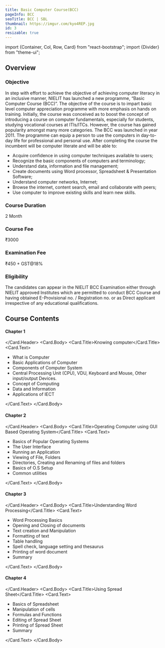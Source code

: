 ```yaml
---
title: Basic Computer Course(BCC)
pageInfo: BCC
seoTitle: BCC | SBL
thumbnail: https://imgur.com/kyo4REP.jpg
id: 3
resizable: true
---
```


import {Container, Col, Row, Card} from "react-bootstrap";
import {Divider} from "theme-ui";

<section id="Overview">

## Overview
</section>

### Objective

<Divider /> 

In step with effort to achieve the objective of achieving computer literacy in an inclusive manner, NIELIT has launched a new programme, “Basic Computer Course (BCC)”. The objective of the course is to impart basic level computer appreciation programme with more emphasis on hands on training. Initially, the course was conceived as to boost the concept of introducing a course on computer fundamentals, especially for students, studying vocational courses at ITIs/ITCs. However, the course has gained popularity amongst many more categories. The BCC was launched in year 2011. The programme can equip a person to use the computers in day-to-day life for professional and personal use. After completing the course the incumbent will be computer literate and will be able to:

- Acquire confidence in using computer techniques available to users;
- Recognize the basic components of computers and terminology;
- Understand data, information and file management;
- Create documents using Word processor, Spreadsheet & Presentation Software;
- Understand computer networks, Internet;
- Browse the internet, content search, email and collaborate with peers;
- Use computer to improve existing skills and learn new skills.

### Course Duration

<Divider /> 
2 Month

### Course Fee

<Divider /> 
₹3000

### Examination Fee

<Divider /> 
₹450 + GST@18%

### Eligibility

<Divider /> 
The candidates can appear in the NIELIT BCC Examination either through NIELIT approved Institutes which are permitted to conduct BCC Course and having obtained E-Provisional no. / Registration no. or as Direct applicant irrespective of any educational qualifications.

<Container>
<Row className="justify-content-center">
<Col sm={12}>

<section id="Course Contents">

## Course Contents
</section>
</Col>

<Col lg={4} md={6} sm={8} xs={12}>
 <Card border="secondary" style={{ width: '18rem' }}>
  <Card.Header>

#### Chapter 1

</Card.Header>
<Card.Body>
<Card.Title>Knowing computer</Card.Title>
<Card.Text>

- What is Computer
- Basic Applications of Computer
- Components of Computer System
- Central Processing Unit (CPU), VDU, Keyboard and Mouse, Other input/output Devices.
- Concept of Computing
- Data and Information
- Applications of IECT


 </Card.Text>
    </Card.Body>
  </Card>
  <br />
</Col>
<Col lg={4} md={6} sm={8} xs={12}>
 <Card border="secondary" style={{ width: '18rem' }}>
  <Card.Header>

#### Chapter 2

</Card.Header>
<Card.Body>
<Card.Title>Operating Computer using GUI Based Operating System</Card.Title>
<Card.Text>

- Basics of Popular Operating Systems
- The User Interface
- Running an Application
- Viewing of File, Folders 
- Directories, Creating and Renaming of files and folders
- Basics of O.S Setup
- Common utilities


 </Card.Text>
    </Card.Body>
  </Card>
  <br />
</Col>

<Col lg={4} md={6} sm={8} xs={12}>
 <Card border="secondary" style={{ width: '18rem' }}>
  <Card.Header>

#### Chapter 3

</Card.Header>
<Card.Body>
<Card.Title>Understanding Word Processing</Card.Title>
<Card.Text>

- Word Processing Basics
- Opening and Closing of documents
- Text creation and Manipulation
- Formatting of text
- Table handling
- Spell check, language setting and thesaurus
- Printing of word document
- Summary


 </Card.Text>
    </Card.Body>
  </Card>
  <br />
</Col>

<Col lg={4} md={6} sm={8} xs={12}>
 <Card border="secondary" style={{ width: '18rem' }}>
  <Card.Header>

#### Chapter 4

</Card.Header>
<Card.Body>
<Card.Title>Using Spread Sheet</Card.Title>
<Card.Text>

- Basics of Spreadsheet
- Manipulation of cells
- Formulas and Functions
- Editing of Spread Sheet
- Printing of Spread Sheet
- Summary


 </Card.Text>
    </Card.Body>
  </Card>
  <br />
</Col>

</Row>
</Container>
